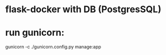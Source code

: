# flask-docker with DB (PostgresSQL)

# run gunicorn:
  gunicorn -c ./gunicorn.config.py manage:app
  
